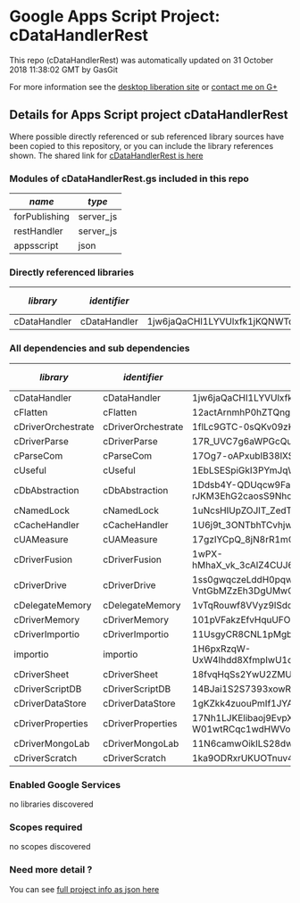 # Google Apps Script Project: cDataHandlerRest
This repo (cDataHandlerRest) was automatically updated on 31 October 2018 11:38:02 GMT by GasGit

For more information see the [desktop liberation site](http://ramblings.mcpher.com/Home/excelquirks/drivesdk/gettinggithubready "desktop liberation") or [contact me on G+](https://plus.google.com/+BruceMcpherson "Bruce McPherson - GDE")
## Details for Apps Script project cDataHandlerRest
Where possible directly referenced or sub referenced library sources have been copied to this repository, or you can include the library references shown. 
The shared link for [cDataHandlerRest is here](https://script.google.com/d/1W6CwKCYAYGoP9Bp5_FK9u5tLrkDnTYhPHcsbQrEHPrm-WKvxmxkOdT0N/edit?usp=sharing "open in the GAS IDE")

### Modules of cDataHandlerRest.gs included in this repo
*name*|*type*
--- | --- 
forPublishing| server_js
restHandler| server_js
appsscript| json
### Directly referenced libraries
*library*|*identifier*|*key*|*version*|*dev mode*|*source*|
--- | --- | --- | --- | --- | --- 
cDataHandler| cDataHandler|1jw6jaQaCHI1LYVUlxfk1jKQNWTq9j60xoHP5dxV5AwdqI7B22mVJKwfA|69|no|[here](libraries/cDataHandler "library source")
### All dependencies and sub dependencies
*library*|*identifier*|*key*|*version*|*dev mode*|*source*|
--- | --- | --- | --- | --- | --- 
cDataHandler| cDataHandler|1jw6jaQaCHI1LYVUlxfk1jKQNWTq9j60xoHP5dxV5AwdqI7B22mVJKwfA|69|no|[here](libraries/cDataHandler "library source")
cFlatten| cFlatten|12actArnmhP0hZTQng9Ysav1ZA3xfrkm1JA024mxDx4x4MEcPlc8Y2YDY|8|no|[here](libraries/cFlatten "library source")
cDriverOrchestrate| cDriverOrchestrate|1flLc9GTC-0sQKv09zKfmxi7Mb8s32W3tEbW7bj1gmv5hKQFm0FlOBVT6|5|no|[here](libraries/cDriverOrchestrate "library source")
cDriverParse| cDriverParse|17R_UVC7g6aWPGcQutcEK5e2o1YRJOXp2AA_qgv52qGcivryrEpiM_x9O|9|no|[here](libraries/cDriverParse "library source")
cParseCom| cParseCom|17Og7-oAPxubIB38lXSniOMcMWkH9I9FxOaLIeIeAACg__QaVxld-UHIb|16|no|[here](libraries/cParseCom "library source")
cUseful| cUseful|1EbLSESpiGkI3PYmJqWh3-rmLkYKAtCNPi1L2YCtMgo2Ut8xMThfJ41Ex|25|no|[here](libraries/cUseful "library source")
cDbAbstraction| cDbAbstraction|1Ddsb4Y-QDUqcw9Fa-rJKM3EhG2caosS9Nhch7vnQWXP7qkaMmb1wjmTl|37|no|[here](libraries/cDbAbstraction "library source")
cNamedLock| cNamedLock|1uNcsHIUpZOJIT_ZedTa2mBE_gqCo0mH5OrNJMk4NWdyCNHQfiQjYXZ6u|15|no|[here](libraries/cNamedLock "library source")
cCacheHandler| cCacheHandler|1U6j9t_3ONTbhTCvhjwANMcEXeHXr4shgzTG0ZrRnDYLcFl3_IH2b2eAY|15|no|[here](libraries/cCacheHandler "library source")
cUAMeasure| cUAMeasure|17gzIYCpQ_8jN8rR1mQ8POa5VS5C4TYTiDuEIlpEMQmRGe2S51MvKf2LO|6|no|[here](libraries/cUAMeasure "library source")
cDriverFusion| cDriverFusion|1wPX-hMhaX_vk_3cAlZ4CUJ6GeNOsm2VrQpUqG4QU3GWeM45AVMiOU0OD|8|no|[here](libraries/cDriverFusion "library source")
cDriverDrive| cDriverDrive|1ss0gwqczeLddH0pqwzB-VntGbMZzEh3DgUMwCpMYAhTGqXJFkZzBihd4|12|no|[here](libraries/cDriverDrive "library source")
cDelegateMemory| cDelegateMemory|1vTqRouwf8VVyz9lSdqMBhfuqUM0po3GQCwfjbTlCqOKB2QjGAFbum0dL|12|no|[here](libraries/cDelegateMemory "library source")
cDriverMemory| cDriverMemory|101pVFakzEfvHquUFOmZafAzfBAGSotgH56IqVcGmWNBu7J0sweklqyCB|12|no|[here](libraries/cDriverMemory "library source")
cDriverImportio| cDriverImportio|11UsgyCR8CNL1pMgbiqaxvFluQA7NxJvHLpdskERfpwap22JlEdZNjUAU|3|no|[here](libraries/cDriverImportio "library source")
importio| importio|1H6pxRzqW-UxW4Ihdd8XfmpIwU1qPyRxzVw0AkLE5_hfHMGVhwk4O4atu|3|no|no
cDriverSheet| cDriverSheet|18fvqHqSs2YwU2ZMUcx6-9GE30u6i663rZTz7K0xNsStHoiJcs487JvN-|11|no|[here](libraries/cDriverSheet "library source")
cDriverScriptDB| cDriverScriptDB|14BJai1S2S7393xowROUEu7IawN5hV9Sp_ry9RmhQpUcK3fh9bwz88Gn2|2|no|[here](libraries/cDriverScriptDB "library source")
cDriverDataStore| cDriverDataStore|1gKZkk4zuouPmIf1JYAFGTfCW0AmMtbL5eTohuLmcOE2WqIDxLudAMrxB|6|no|[here](libraries/cDriverDataStore "library source")
cDriverProperties| cDriverProperties|17Nh1LJKElibaoj9EvpX9s1m_vMvOG2qJN24Le-W01wtRCqc1wdHWVonC|11|no|[here](libraries/cDriverProperties "library source")
cDriverMongoLab| cDriverMongoLab|11N6camwOikILS28dwqvIlv44D1y0JMCTL9IeeUKkDV1amGvjWIeg-KbH|6|no|[here](libraries/cDriverMongoLab "library source")
cDriverScratch| cDriverScratch|1ka9ODRxrUKUOTnuv4CkL9QnBTjkrXQhP0yJF-R2wjVz-qVdEK9G2S9sH|10|no|[here](libraries/cDriverScratch "library source")
### Enabled Google Services
no libraries discovered
### Scopes required
no scopes discovered
### Need more detail ?
You can see [full project info as json here](info.json)
